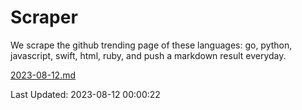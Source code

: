 # Scraper

We scrape the github trending page of these languages: go, python, javascript, swift, html, ruby, and push a markdown result everyday.

[2023-08-12.md](https://github.com/henson/Scraper/blob/master/2023-08-12.md)

Last Updated: 2023-08-12 00:00:22